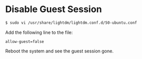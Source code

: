 # Disable Guest Session

```bash
$ sudo vi /usr/share/lightdm/lightdm.conf.d/50-ubuntu.conf
```

Add the following line to the file:

```text
allow-guest=false
```

Reboot the system and see the guest session gone.
